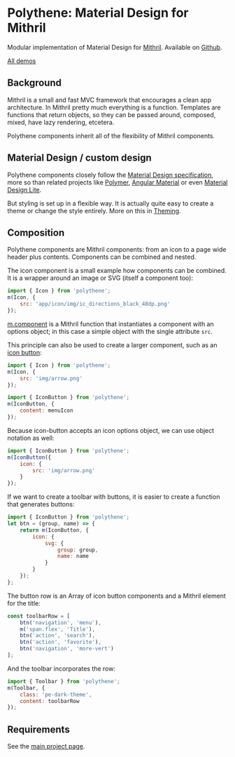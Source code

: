 # Polythene: Material Design for Mithril

Modular implementation of Material Design for [Mithril](http://lhorie.github.io/mithril). Available on [Github](https://github.com/ArthurClemens/Polythene).

<a class="btn-demo" href="http://arthurclemens.github.io/Polythene-examples/index.html">All demos</a>


## Background

Mithril is a small and fast MVC framework that encourages a clean app architecture. In Mithril pretty much everything is a function. Templates are functions that return objects, so they can be passed around, composed, mixed, have lazy rendering, etcetera.

Polythene components inherit all of the flexibility of Mithril components.



## Material Design / custom design

Polythene components closely follow the [Material Design specification](http://www.google.com/design/spec/material-design/introduction.html), more so than related projects like [Polymer](http://polymer-project.org), [Angular Material](https://material.angularjs.org/) or even [Material Design Lite](http://getmdl.io).

But styling is set up in a flexible way. It is actually quite easy to create a theme or change the style entirely. More on this in [Theming](#theme).



## Composition

Polythene components are Mithril components: from an icon to a page wide header plus contents. Components can be combined and nested.

The icon component is a small example how components can be combined. It is a wrapper around an image or SVG (itself a component too):

~~~javascript
import { Icon } from 'polythene';
m(Icon, {
	src: 'app/icon/img/ic_directions_black_48dp.png'
});
~~~

[m.component](https://github.com/lhorie/mithril.js/blob/components/docs/mithril.component.md) is a Mithril function that instantiates a component with an options object; in this case a simple object with the single attribute `src`.

This principle can also be used to create a larger component, such as an [icon button](#icon-button):

~~~javascript
import { Icon } from 'polythene';
m(Icon, {
    src: 'img/arrow.png'
});

import { IconButton } from 'polythene';
m(IconButton, {
	content: menuIcon
});
~~~

Because icon-button accepts an icon options object, we can use object notation as well:

~~~javascript
import { IconButton } from 'polythene';
m(IconButton({
	icon: {
	    src: 'img/arrow.png'
	}
});
~~~

If we want to create a toolbar with buttons, it is easier to create a function that generates buttons:

~~~javascript
import { IconButton } from 'polythene';
let btn = (group, name) => {
    return m(IconButton, {
        icon: {
            svg: {
                group: group,
                name: name
            }
        }
    });
};
~~~

The button row is an Array of icon button components and a Mithril element for the title:

~~~javascript
const toolbarRow = [
    btn('navigation', 'menu'),
    m('span.flex', 'Title'),
    btn('action', 'search'),
    btn('action', 'favorite'),
    btn('navigation', 'more-vert')
];
~~~

And the toolbar incorporates the row:

~~~javascript
import { Toolbar } from 'polythene';
m(Toolbar, {
    class: 'pe-dark-theme',
    content: toolbarRow
});
~~~

## Requirements

See the [main project page](https://github.com/ArthurClemens/Polythene).

